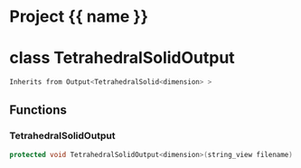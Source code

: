 <script setup>
import {useRoute} from 'vitepress'
const {path} = useRoute()
const tokens = path.split('/')
const words = tokens[2].split('-');
for (let i = 0; i < words.length; i++) {
    words[i] = words[i].charAt(0).toUpperCase() + words[i].slice(1);
    words[i] = words[i].replace('geode', 'Geode')
}
const name = words.join('-');
</script>
# Project {{ name }}

# class TetrahedralSolidOutput


```cpp
Inherits from Output<TetrahedralSolid<dimension> >
```



## Functions

### TetrahedralSolidOutput

```cpp
protected void TetrahedralSolidOutput<dimension>(string_view filename)
```




